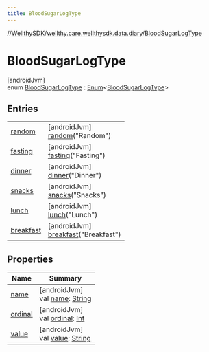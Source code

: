 ```yaml
---
title: BloodSugarLogType
---
```

//[WellthySDK](../../../index.html)/[wellthy.care.wellthysdk.data.diary](../index.html)/[BloodSugarLogType](index.html)



# BloodSugarLogType



[androidJvm]\
enum [BloodSugarLogType](index.html) : [Enum](https://kotlinlang.org/api/latest/jvm/stdlib/kotlin/-enum/index.html)&lt;[BloodSugarLogType](index.html)&gt;



## Entries


| | |
|---|---|
| [random](random/index.html) | [androidJvm]<br>[random](random/index.html)("Random") |
| [fasting](fasting/index.html) | [androidJvm]<br>[fasting](fasting/index.html)("Fasting") |
| [dinner](dinner/index.html) | [androidJvm]<br>[dinner](dinner/index.html)("Dinner") |
| [snacks](snacks/index.html) | [androidJvm]<br>[snacks](snacks/index.html)("Snacks") |
| [lunch](lunch/index.html) | [androidJvm]<br>[lunch](lunch/index.html)("Lunch") |
| [breakfast](breakfast/index.html) | [androidJvm]<br>[breakfast](breakfast/index.html)("Breakfast") |


## Properties


| Name | Summary |
|---|---|
| [name](../../wellthy.care.wellthysdk.utils/-google-fit-syncing-manager/-syncing-data-type/-s-t-e-p-s/index.html#-372974862%2FProperties%2F-1123460525) | [androidJvm]<br>val [name](../../wellthy.care.wellthysdk.utils/-google-fit-syncing-manager/-syncing-data-type/-s-t-e-p-s/index.html#-372974862%2FProperties%2F-1123460525): [String](https://kotlinlang.org/api/latest/jvm/stdlib/kotlin/-string/index.html) |
| [ordinal](../../wellthy.care.wellthysdk.utils/-google-fit-syncing-manager/-syncing-data-type/-s-t-e-p-s/index.html#-739389684%2FProperties%2F-1123460525) | [androidJvm]<br>val [ordinal](../../wellthy.care.wellthysdk.utils/-google-fit-syncing-manager/-syncing-data-type/-s-t-e-p-s/index.html#-739389684%2FProperties%2F-1123460525): [Int](https://kotlinlang.org/api/latest/jvm/stdlib/kotlin/-int/index.html) |
| [value](value.html) | [androidJvm]<br>val [value](value.html): [String](https://kotlinlang.org/api/latest/jvm/stdlib/kotlin/-string/index.html) |

